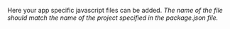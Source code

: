 Here your app specific javascript files can be added. *The name of the file should match the name of the project specified in the package.json file.*

